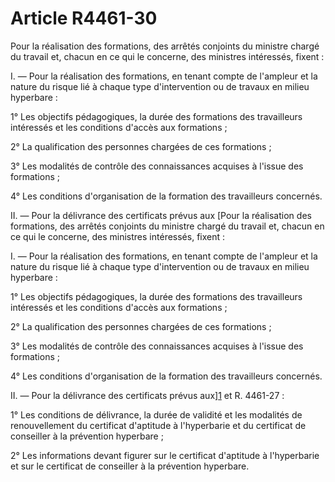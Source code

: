 # Article R4461-30

Pour la réalisation des formations, des arrêtés conjoints du ministre chargé du travail et, chacun en ce qui le concerne, des ministres intéressés, fixent : 
  
  
I. ― Pour la réalisation des formations, en tenant compte de l'ampleur et la nature du risque lié à chaque type d'intervention ou de travaux en milieu hyperbare : 
  
  
1° Les objectifs pédagogiques, la durée des formations des travailleurs intéressés et les conditions d'accès aux formations ; 
  
  
2° La qualification des personnes chargées de ces formations ; 
  
  
3° Les modalités de contrôle des connaissances acquises à l'issue des formations ; 
  
  
4° Les conditions d'organisation de la formation des travailleurs concernés. 
  
  
II. ― Pour la délivrance des certificats prévus aux [Pour la réalisation des formations, des arrêtés conjoints du ministre chargé du travail et, chacun en ce qui le concerne, des ministres intéressés, fixent : 
  
  
I. ― Pour la réalisation des formations, en tenant compte de l'ampleur et la nature du risque lié à chaque type d'intervention ou de travaux en milieu hyperbare : 
  
  
1° Les objectifs pédagogiques, la durée des formations des travailleurs intéressés et les conditions d'accès aux formations ; 
  
  
2° La qualification des personnes chargées de ces formations ; 
  
  
3° Les modalités de contrôle des connaissances acquises à l'issue des formations ; 
  
  
4° Les conditions d'organisation de la formation des travailleurs concernés. 
  
  
II. ― Pour la délivrance des certificats prévus aux][1] et R. 4461-27 :
  
  
1° Les conditions de délivrance, la durée de validité et les modalités de renouvellement du certificat d'aptitude à l'hyperbarie et du certificat de conseiller à la prévention hyperbare ; 
  
  
2° Les informations devant figurer sur le certificat d'aptitude à l'hyperbarie et sur le certificat de conseiller à la prévention hyperbare.

 [1]: /affichCodeArticle.do?cidTexte=LEGITEXT000006072050&idArticle=LEGIARTI000023414512&dateTexte=&categorieLien=cid